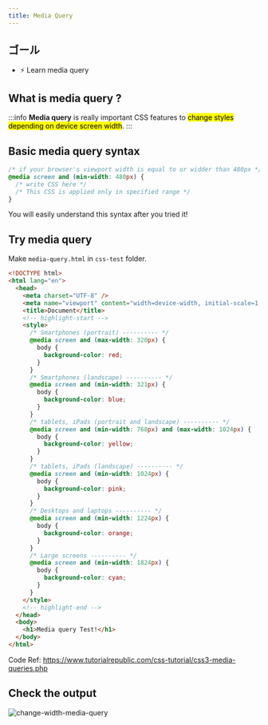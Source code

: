```yaml
---
title: Media Query
---
```


## ゴール
- ⚡ Learn media query

## What is media query ?
:::info
  **Media query** is really important CSS features to <mark>change styles depending on device screen width</mark>.
:::

## Basic media query syntax

```css
/* if your browser's viewport width is equal to or widder than 480px */
@media screen and (min-width: 480px) {
  /* write CSS here */
  /* This CSS is applied only in specified range */
}
```

You will easily understand this syntax after you tried it!

<!-- **`screen`** can take values like **`all`**, **`print`** as shown below image, but you almost never use except **`screen`**.

So, you don't need to care about it currently.
![css-media-types](https://storage.googleapis.com/coderhackers-assets/docs/img/2020-04-28-21-56-24.png)

https://www.w3schools.com/cssref/css3_pr_mediaquery.asp -->


## Try media query

Make `media-query.html` in `css-test` folder.

```html title="media-query.html"
<!DOCTYPE html>
<html lang="en">
  <head>
    <meta charset="UTF-8" />
    <meta name="viewport" content="width=device-width, initial-scale=1.0" />
    <title>Document</title>
    <!-- highlight-start -->
    <style>
      /* Smartphones (portrait) ---------- */
      @media screen and (max-width: 320px) {
        body {
          background-color: red;
        }
      }
      /* Smartphones (landscape) ---------- */
      @media screen and (min-width: 321px) {
        body {
          background-color: blue;
        }
      }
      /* tablets, iPads (portrait and landscape) ---------- */
      @media screen and (min-width: 768px) and (max-width: 1024px) {
        body {
          background-color: yellow;
        }
      }
      /* tablets, iPads (landscape) ---------- */
      @media screen and (min-width: 1024px) {
        body {
          background-color: pink;
        }
      }
      /* Desktops and laptops ---------- */
      @media screen and (min-width: 1224px) {
        body {
          background-color: orange;
        }
      }
      /* Large screens ---------- */
      @media screen and (min-width: 1824px) {
        body {
          background-color: cyan;
        }
      }
    </style>
    <!-- highlight-end -->
  </head>
  <body>
    <h1>Media query Test!</h1>
  </body>
</html>

```

Code Ref: https://www.tutorialrepublic.com/css-tutorial/css3-media-queries.php

## Check the output
![change-width-media-query](https://storage.googleapis.com/coderhackers-assets/docs/img/20200508_072257.gif)
